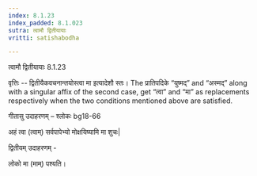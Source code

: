 ```yaml
---
index: 8.1.23
index_padded: 8.1.023
sutra: त्वामौ द्वितीयायाः
vritti: satishabodha

---
```

 त्वामौ द्वितीयायाः 8.1.23 


वृत्तिः -- द्वितीयैकवचनान्तयोस्त्वा मा इत्यादेशौ स्तः। The प्रातिपदिके “युष्मद्” and “अस्मद्” along with a singular affix of the second case, get “त्वा” and “मा” as replacements respectively when the two conditions mentioned above are satisfied. 


गीतासु उदाहरणम् – श्लोकः bg18-66 


अहं त्वा (त्वाम्) सर्वपापेभ्यो मोक्षयिष्यामि मा शुचः| 


द्वितीयम् उदाहरणम् - 


लोको मा (माम्) पश्यति। 